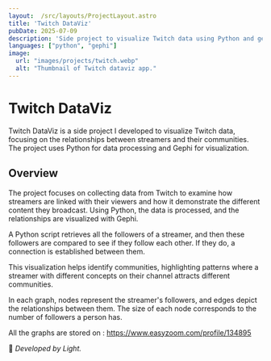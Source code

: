 ```yaml
---
layout:  /src/layouts/ProjectLayout.astro
title: 'Twitch DataViz'
pubDate: 2025-07-09
description: 'Side project to visualize Twitch data using Python and gephi.'
languages: ["python", "gephi"]
image:
  url: "images/projects/twitch.webp"
  alt: "Thumbnail of Twitch dataviz app."
--- 
```


# Twitch DataViz

Twitch DataViz is a side project I developed to visualize Twitch data, focusing on the relationships between streamers and their communities. The project uses Python for data processing and Gephi for visualization.

## Overview

The project focuses on collecting data from Twitch to examine how streamers are linked with their viewers and how it demonstrate the different content they broadcast. Using Python, the data is processed, and the relationships are visualized with Gephi.

A Python script retrieves all the followers of a streamer, and then these followers are compared to see if they follow each other. If they do, a connection is established between them.

This visualization helps identify communities, highlighting patterns where a streamer with different concepts on their channel attracts different communities.

In each graph, nodes represent the streamer's followers, and edges depict the relationships between them. The size of each node corresponds to the number of followers a person has.

All the graphs are stored on : <https://www.easyzoom.com/profile/134895>

🚀 *Developed by Light.*
